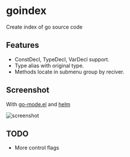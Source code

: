 # goindex
Create index of go source code

## Features

* ConstDecl, TypeDecl, VarDecl support.
* Type alias with original type.
* Methods locate in submenu group by reciver.

## Screenshot

With [go-mode.el](https://github.com/LiuPai/go-mode.el/commit/984bfc9fe8ce21856412080157bc863da22d0372) and [helm](https://github.com/LiuPai/helm/commit/0af6f5522a241a24b8c3238238dadf85d51a98e2)

![screenshot](https://cloud.githubusercontent.com/assets/9007456/23340775/15167ed6-fc77-11e6-8184-a9a54f0b0153.png)

## TODO

* More control flags
